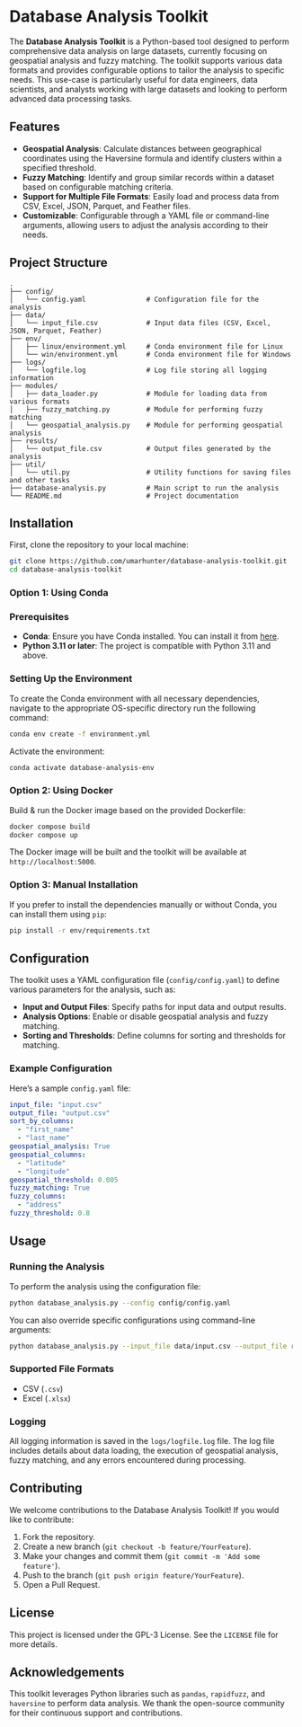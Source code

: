 
# Database Analysis Toolkit

The **Database Analysis Toolkit** is a Python-based tool designed to perform comprehensive data analysis on large datasets, currently focusing on geospatial analysis and fuzzy matching. The toolkit supports various data formats and provides configurable options to tailor the analysis to specific needs. This use-case is particularly useful for data engineers, data scientists, and analysts working with large datasets and looking to perform advanced data processing tasks.

## Features

- **Geospatial Analysis**: Calculate distances between geographical coordinates using the Haversine formula and identify clusters within a specified threshold.
- **Fuzzy Matching**: Identify and group similar records within a dataset based on configurable matching criteria.
- **Support for Multiple File Formats**: Easily load and process data from CSV, Excel, JSON, Parquet, and Feather files.
- **Customizable**: Configurable through a YAML file or command-line arguments, allowing users to adjust the analysis according to their needs.

## Project Structure

```plaintext
.
├── config/
│   └── config.yaml               # Configuration file for the analysis
├── data/
│   └── input_file.csv            # Input data files (CSV, Excel, JSON, Parquet, Feather)
├── env/
│   ├── linux/environment.yml     # Conda environment file for Linux
│   └── win/environment.yml       # Conda environment file for Windows
├── logs/
│   └── logfile.log               # Log file storing all logging information
├── modules/
│   ├── data_loader.py            # Module for loading data from various formats
│   ├── fuzzy_matching.py         # Module for performing fuzzy matching
│   └── geospatial_analysis.py    # Module for performing geospatial analysis
├── results/
│   └── output_file.csv           # Output files generated by the analysis
├── util/
│   └── util.py                   # Utility functions for saving files and other tasks
├── database-analysis.py          # Main script to run the analysis
└── README.md                     # Project documentation
```

## Installation
First, clone the repository to your local machine:
```bash
git clone https://github.com/umarhunter/database-analysis-toolkit.git
cd database-analysis-toolkit
````
### <b>Option 1: Using Conda</b>
### Prerequisites

- **Conda**: Ensure you have Conda installed. You can install it from [here](https://docs.conda.io/en/latest/miniconda.html).
- **Python 3.11 or later**: The project is compatible with Python 3.11 and above.

### Setting Up the Environment

To create the Conda environment with all necessary dependencies, navigate to the appropriate OS-specific directory run the following command:

```bash
conda env create -f environment.yml
```

Activate the environment:

```bash
conda activate database-analysis-env
```
### <b>Option 2: Using Docker</b>
Build & run the Docker image based on the provided Dockerfile:
```bash
docker compose build
docker compose up
```
The Docker image will be built and the toolkit will be available at `http://localhost:5000`.
### Option 3: Manual Installation

If you prefer to install the dependencies manually or without Conda, you can install them using `pip`:

```bash
pip install -r env/requirements.txt
```

## Configuration

The toolkit uses a YAML configuration file (`config/config.yaml`) to define various parameters for the analysis, such as:

- **Input and Output Files**: Specify paths for input data and output results.
- **Analysis Options**: Enable or disable geospatial analysis and fuzzy matching.
- **Sorting and Thresholds**: Define columns for sorting and thresholds for matching.

### Example Configuration

Here’s a sample `config.yaml` file:

```yaml
input_file: "input.csv"
output_file: "output.csv"
sort_by_columns:
  - "first_name"
  - "last_name"
geospatial_analysis: True
geospatial_columns:
  - "latitude"
  - "longitude"
geospatial_threshold: 0.005
fuzzy_matching: True
fuzzy_columns:
  - "address"
fuzzy_threshold: 0.8
```

## Usage

### Running the Analysis

To perform the analysis using the configuration file:

```bash
python database_analysis.py --config config/config.yaml
```

You can also override specific configurations using command-line arguments:

```bash
python database_analysis.py --input_file data/input.csv --output_file results/output.csv --geospatial_analysis True --fuzzy_matching True
```

### Supported File Formats

- CSV (`.csv`)
- Excel (`.xlsx`)

### Logging

All logging information is saved in the `logs/logfile.log` file. The log file includes details about data loading, the execution of geospatial analysis, fuzzy matching, and any errors encountered during processing.

## Contributing

We welcome contributions to the Database Analysis Toolkit! If you would like to contribute:

1. Fork the repository.
2. Create a new branch (`git checkout -b feature/YourFeature`).
3. Make your changes and commit them (`git commit -m 'Add some feature'`).
4. Push to the branch (`git push origin feature/YourFeature`).
5. Open a Pull Request.

## License

This project is licensed under the GPL-3 License. See the `LICENSE` file for more details.

## Acknowledgements

This toolkit leverages Python libraries such as `pandas`, `rapidfuzz`, and `haversine` to perform data analysis. We thank the open-source community for their continuous support and contributions.
